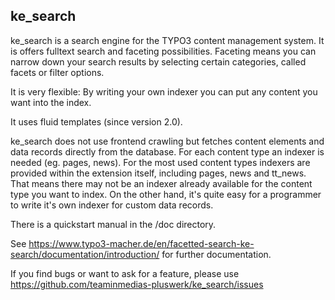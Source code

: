ke_search
---------

ke_search is a search engine for the TYPO3 content management system. It is offers fulltext search and
faceting possibilities. Faceting means you can narrow down your search results by selecting certain categories,
called facets or filter options.

It is very flexible: By writing your own indexer you can put any content you want into the index.

It uses fluid templates (since version 2.0).

ke_search does not use frontend crawling but fetches content elements and data records directly from the database.
For each content type an indexer is needed (eg. pages, news).
For the most used content types indexers are provided within the extension itself, including pages, news and tt_news.
That means there may not be an indexer
already available for the content type you want to index. On the other hand, it's quite easy for a programmer
to write it's own indexer for custom data records.

There is a quickstart manual in the /doc directory.

See https://www.typo3-macher.de/en/facetted-search-ke-search/documentation/introduction/ for further documentation.

If you find bugs or want to ask for a feature, please use https://github.com/teaminmedias-pluswerk/ke_search/issues 
